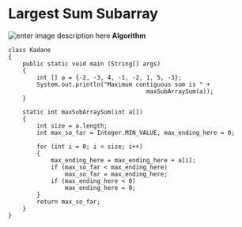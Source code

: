 # Largest Sum  Subarray
![enter image description here](https://i.ytimg.com/vi/ohHWQf1HDfU/maxresdefault.jpg)
**Algorithm**

    class Kadane 
    { 
        public static void main (String[] args) 
        { 
            int [] a = {-2, -3, 4, -1, -2, 1, 5, -3}; 
            System.out.println("Maximum contiguous sum is " + 
                                           maxSubArraySum(a)); 
        } 
      
        static int maxSubArraySum(int a[]) 
        { 
            int size = a.length; 
            int max_so_far = Integer.MIN_VALUE, max_ending_here = 0; 
      
            for (int i = 0; i < size; i++) 
            { 
                max_ending_here = max_ending_here + a[i]; 
                if (max_so_far < max_ending_here) 
                    max_so_far = max_ending_here; 
                if (max_ending_here < 0) 
                    max_ending_here = 0; 
            } 
            return max_so_far; 
        } 
    } 
